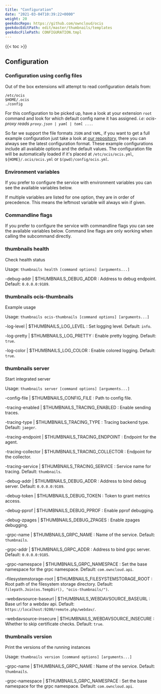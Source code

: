 ```yaml
---
title: "Configuration"
date: "2021-03-04T10:39:22+0000"
weight: 20
geekdocRepo: https://github.com/owncloud/ocis
geekdocEditPath: edit/master/thumbnails/templates
geekdocFilePath: CONFIGURATION.tmpl
---
```


{{< toc >}}

## Configuration

### Configuration using config files

Out of the box extensions will attempt to read configuration details from:

```console
/etc/ocis
$HOME/.ocis
./config
```

For this configuration to be picked up, have a look at your extension `root` command and look for which default config name it has assigned. *i.e: ocis-proxy reads `proxy.json | yaml | toml ...`*.

So far we support the file formats `JSON` and `YAML`, if you want to get a full example configuration just take a look at [our repository](https://github.com/owncloud/ocis/tree/master/thumbnails/config), there you can always see the latest configuration format. These example configurations include all available options and the default values. The configuration file will be automatically loaded if it's placed at `/etc/ocis/ocis.yml`, `${HOME}/.ocis/ocis.yml` or `$(pwd)/config/ocis.yml`.

### Environment variables

If you prefer to configure the service with environment variables you can see the available variables below.

If multiple variables are listed for one option, they are in order of precedence. This means the leftmost variable will always win if given.

### Commandline flags

If you prefer to configure the service with commandline flags you can see the available variables below. Command line flags are only working when calling the subcommand directly.

### thumbnails health

Check health status

Usage: `thumbnails health [command options] [arguments...]`

-debug-addr |  $THUMBNAILS_DEBUG_ADDR
: Address to debug endpoint. Default: `0.0.0.0:9189`.

### thumbnails ocis-thumbnails

Example usage

Usage: `thumbnails ocis-thumbnails [command options] [arguments...]`

-log-level |  $THUMBNAILS_LOG_LEVEL
: Set logging level. Default: `info`.

-log-pretty |  $THUMBNAILS_LOG_PRETTY
: Enable pretty logging. Default: `true`.

-log-color |  $THUMBNAILS_LOG_COLOR
: Enable colored logging. Default: `true`.

### thumbnails server

Start integrated server

Usage: `thumbnails server [command options] [arguments...]`

-config-file |  $THUMBNAILS_CONFIG_FILE
: Path to config file.

-tracing-enabled |  $THUMBNAILS_TRACING_ENABLED
: Enable sending traces.

-tracing-type |  $THUMBNAILS_TRACING_TYPE
: Tracing backend type. Default: `jaeger`.

-tracing-endpoint |  $THUMBNAILS_TRACING_ENDPOINT
: Endpoint for the agent.

-tracing-collector |  $THUMBNAILS_TRACING_COLLECTOR
: Endpoint for the collector.

-tracing-service |  $THUMBNAILS_TRACING_SERVICE
: Service name for tracing. Default: `thumbnails`.

-debug-addr |  $THUMBNAILS_DEBUG_ADDR
: Address to bind debug server. Default: `0.0.0.0:9189`.

-debug-token |  $THUMBNAILS_DEBUG_TOKEN
: Token to grant metrics access.

-debug-pprof |  $THUMBNAILS_DEBUG_PPROF
: Enable pprof debugging.

-debug-zpages |  $THUMBNAILS_DEBUG_ZPAGES
: Enable zpages debugging.

-grpc-name |  $THUMBNAILS_GRPC_NAME
: Name of the service. Default: `thumbnails`.

-grpc-addr |  $THUMBNAILS_GRPC_ADDR
: Address to bind grpc server. Default: `0.0.0.0:9185`.

-grpc-namespace |  $THUMBNAILS_GRPC_NAMESPACE
: Set the base namespace for the grpc namespace. Default: `com.owncloud.api`.

-filesystemstorage-root |  $THUMBNAILS_FILESYSTEMSTORAGE_ROOT
: Root path of the filesystem storage directory. Default: `filepath.Join(os.TempDir(), "ocis-thumbnails/")`.

-webdavsource-baseurl |  $THUMBNAILS_WEBDAVSOURCE_BASEURL
: Base url for a webdav api. Default: `https://localhost:9200/remote.php/webdav/`.

-webdavsource-insecure |  $THUMBNAILS_WEBDAVSOURCE_INSECURE
: Whether to skip certificate checks. Default: `true`.

### thumbnails version

Print the versions of the running instances

Usage: `thumbnails version [command options] [arguments...]`

-grpc-name |  $THUMBNAILS_GRPC_NAME
: Name of the service. Default: `thumbnails`.

-grpc-namespace |  $THUMBNAILS_GRPC_NAMESPACE
: Set the base namespace for the grpc namespace. Default: `com.owncloud.api`.

